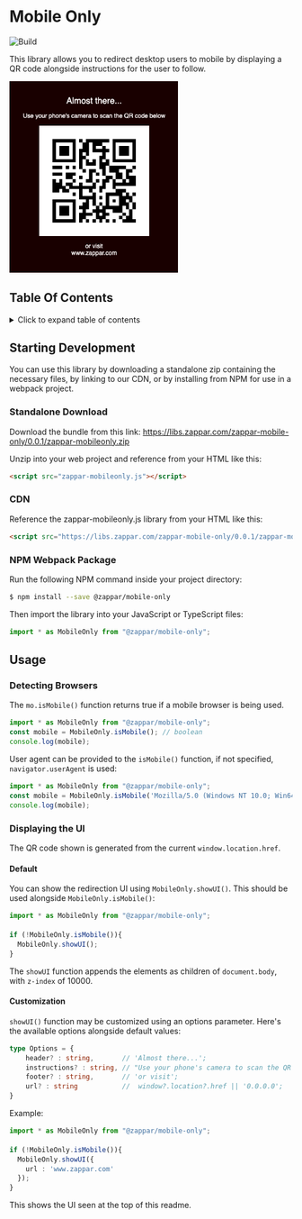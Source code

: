 # Mobile Only

![Build](https://github.com/zappar-xr/mobile-only/workflows/Build/badge.svg)


This library allows you to redirect desktop users to mobile by displaying a QR code alongside instructions for the user to follow.

<img src="docs/images/preview.png" width="300"/>

## Table Of Contents
<details>
<summary>Click to expand table of contents</summary>

<!--ts-->
   * [Mobile Only](#mobile-only)
      * [Table Of Contents](#table-of-contents)
      * [Starting Development](#starting-development)
         * [Standalone Download](#standalone-download)
         * [CDN](#cdn)
         * [NPM Webpack Package](#npm-webpack-package)
      * [Usage](#usage)
         * [Detecting Browsers](#detecting-browsers)
         * [Displaying the UI](#displaying-the-ui)
            * [Default](#default)
            * [Customization](#customization)

<!-- Added by: zapparadmin, at: Tue Mar 23 15:19:23 GMT 2021 -->

<!--te-->
</details>

## Starting Development

You can use this library by downloading a standalone zip containing the necessary files, by linking to our CDN, or by installing from NPM for use in a webpack project.


### Standalone Download

Download the bundle from this link:
https://libs.zappar.com/zappar-mobile-only/0.0.1/zappar-mobileonly.zip

Unzip into your web project and reference from your HTML like this:
```html
<script src="zappar-mobileonly.js"></script>
```

### CDN

Reference the zappar-mobileonly.js library from your HTML like this:
```html
<script src="https://libs.zappar.com/zappar-mobile-only/0.0.1/zappar-mobileonly.js"></script>
```

### NPM Webpack Package

Run the following NPM command inside your project directory:
```bash
$ npm install --save @zappar/mobile-only
```

Then import the library into your JavaScript or TypeScript files:
```ts
import * as MobileOnly from "@zappar/mobile-only";
```

## Usage

### Detecting Browsers

The `mo.isMobile()` function returns true if a mobile browser is being used.

```ts
import * as MobileOnly from "@zappar/mobile-only";
const mobile = MobileOnly.isMobile(); // boolean
console.log(mobile);
```

User agent can be provided to the `isMobile()` function, if not specified, `navigator.userAgent` is used:


```ts
import * as MobileOnly from "@zappar/mobile-only";
const mobile = MobileOnly.isMobile('Mozilla/5.0 (Windows NT 10.0; Win64; x64) AppleWebKit/537.36 (KHTML, like Gecko) Chrome/74.0.3729.169 Safari/537.36');
console.log(mobile);
```

### Displaying the UI

The QR code shown is generated from the current `window.location.href`.

#### Default

You can show the redirection UI using `MobileOnly.showUI()`. This should be used alongside `MobileOnly.isMobile()`:

```ts
import * as MobileOnly from "@zappar/mobile-only";

if (!MobileOnly.isMobile()){
  MobileOnly.showUI();
}
```

The `showUI` function appends the elements as children of `document.body`, with `z-index` of 10000.

#### Customization

`showUI()` function may be customized using an options parameter. Here's the available options alongside default values:

```ts
type Options = {
    header? : string,       // 'Almost there...';
    instructions? : string, // "Use your phone's camera to scan the QR code below";
    footer? : string,       // 'or visit';
    url? : string           //  window?.location?.href || '0.0.0.0';
}
```

Example:

```ts
import * as MobileOnly from "@zappar/mobile-only";

if (!MobileOnly.isMobile()){
  MobileOnly.showUI({
    url : 'www.zappar.com'
  });
}
```

This shows the UI seen at the top of this readme.

